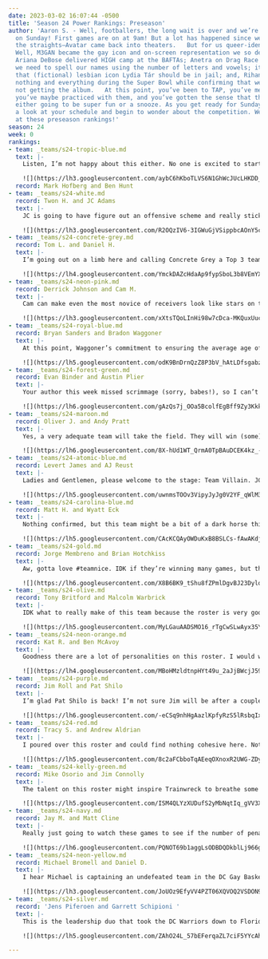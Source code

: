 ```yaml
---
date: 2023-03-02 16:07:44 -0500
title: 'Season 24 Power Rankings: Preseason'
author: 'Aaron S. - Well, footballers, the long wait is over and we’re set to meet
  on Sunday! First games are on at 9am! But a lot has happened since we last met:  For
  the straights—Avatar came back into theaters.   But for us queer-identified folks?
  Well, M3GAN became the gay icon and on-screen representation we so desperately needed;
  Ariana DeBose delivered HIGH camp at the BAFTAs; Anetra on Drag Race taught us that
  we need to spell our names using the number of letters and vowels; it became clear
  that (fictional) lesbian icon Lydia Tár should be in jail; and, Rihanna gave us
  nothing and everything during the Super Bowl while confirming that we are most definitely
  not getting the album.   At this point, you’ve been to TAP, you’ve met your teammates,
  you’ve maybe practiced with them, and you’ve gotten the sense that the GroupMe is
  either going to be super fun or a snooze. As you get ready for Sunday, you take
  a look at your schedule and begin to wonder about the competition. Well, let’s look
  at these preseason rankings!'
season: 24
week: 0
rankings:
- team: _teams/s24-tropic-blue.md
  text: |-
    Listen, I’m not happy about this either. No one is excited to start another season with Ben H. atop the rankings, but this is a strong pairing. Neither are new to this league and both are championship winners. In fact, Ben has been in the League for 7(?) seasons and has only not made it to the Final Four once. Now that he has a strong captain who can pretty much score from anywhere and a roster that includes Steslicki, Bertram, and Tony Smith, among others, the sky’s the limit, I’m afraid.

    ![](https://lh3.googleusercontent.com/aybC6hKboTLVS6N1GhWcJUcLHKDD_AsD6MmHi_RPZBcxe-grEZpOlkyPYE8R_bzJrTMbxL7iPhQNeOYgnTFVleeFfMNb3FZR1lPMo_MIVTy8tfSIXwgF5SU9lXOuk6V6vRieYAnspkiDciHmWWjNQvw =196x214)
  record: Mark Hofberg and Ben Hunt
- team: _teams/s24-white.md
  record: Twon H. and JC Adams
  text: |-
    JC is going to have figure out an offensive scheme and really stick with it, but I think he’s got a good coach and mentor in Twon. The D on this team is going to be tight and tough to penetrate. Of course, the real question is whether or not JC/Noah survive this season—it’s certainly a choice to draft your boyfriend! But with Noah AND Munroe on this team, who is going to watch Kal when White takes the field?

    ![](https://lh3.googleusercontent.com/R2OQzIV6-3IGWuGjVSippbcAOnY5crJgGfl_lhA2UojTvVrdMjza7Wo4yhDxGmrvaDO26qXBBDkmGXBALTSuNaD5pZG1hhQbhQJooLFh72RyoWjc-QtmnkAN_ieTM7PX6RI8HAZVLLmB-xjDdthMfZ4 =220x197)
- team: _teams/s24-concrete-grey.md
  record: Tom L. and Daniel H.
  text: |-
    I’m going out on a limb here and calling Concrete Grey a Top 3 team. Admittedly, Honeycutt as QB is a bit of a wild card, and he’s been out of the game for a minute, but wow is this team stacked. Jared, Kevin, Bradley, and Linda know exactly what they’re doing out there, and I definitely don’t want to meet this team at full strength. No matter how they do this season, though, I bet they’ll be drinking for free at Dirty Goose.

    ![](https://lh4.googleusercontent.com/YmckDAZcHdaAp9fypSboL3b8VEmYXTjVYy6x6pBus3IR2IhttbmUgw9TYMVePKHcGU5FzAT7ZJnjFlk2ZTNzpCEhmqXfVNrQZgCauMNaBkMCb17jWSOVAc-ofasUt7OM24i8KaVz6Wt7fgmaBXwV_c8 =331x188)
- team: _teams/s24-neon-pink.md
  record: Derrick Johnson and Cam M.
  text: |-
    Cam can make even the most novice of receivers look like stars on the field. That said, he’s just going to throw to Nikki, and there’s no reason not to. The real tea, though, is that this is going to be Team Sunday Funday.

    ![](https://lh3.googleusercontent.com/xXtsTQoLInHi98w7cDca-MKQuxUuce56Erk3LBiJ2Q8pQP9Kfo_H8oyy1U2rsJysq5g52M9ODE_42oQrbZksFSRjOk_1dA_rgjWv82Z2wzwuSXnwT98RQju4qY2XfulM9L9XowyhkX1ulB-iRLs7dnY =431x242)
- team: _teams/s24-royal-blue.md
  record: Bryan Sanders and Bradon Waggoner
  text: |-
    At this point, Waggoner’s commitment to ensuring the average age of his team is around the age one should be getting regular colonoscopies is remarkable. Hopefully this team’s experience will come in handy! Sanders is coming off a championship win, and he might be just the one to help Waggoner fine tune his system to finally snatch the trophy that’s eluded him for so long.

    ![](https://lh5.googleusercontent.com/odK9BnDrnQzZ8P3bV_hAtLDfsgabzsKMtWuHh8-9wr-cynFVV0pnJSLnd7yz84Unz7B6pu8BW7Bm0J-xmtfDzehmaN8UuDs2iLl3xU1dSM3y10JMe0ROyiOtwy0eLnqgtrbB541xeGKEAHAco0i7i58 =467x221)
- team: _teams/s24-forest-green.md
  record: Evan Binder and Austin Plier
  text: |-
    Your author this week missed scrimmage (sorry, babes!), so I can’t give everyone the full run-down, but I have faith we’re out to surprise some folks. While I’m really hoping Austin’s midwestern nice will balance out Binder’s sort of craven attitude on the field, I’m just excited to play with some exceptional women: Camille, Em, and Aubrie!

    ![](https://lh6.googleusercontent.com/gAzQs7j_OOa5BcolfEgBff9Zy3KkkHpVLPqm02NuvvCevK9-W8IRUiHIVXOE4a2XpE1Bpv8p1zybn-xGG8FF4T-JKP8Mg4jMcBwg6CLmulKjnDRWJKpXMA7chxdpKmaHidsrqKi67EuJmKvHvSLVSuM =319x227)
- team: _teams/s24-maroon.md
  record: Oliver J. and Andy Pratt
  text: |-
    Yes, a very adequate team will take the field. They will win (some) games. Not sure about much else, though.

    ![](https://lh6.googleusercontent.com/8X-hUd1WT_QrmA0TpBAuDCEK4kz_-hBye361jASG-XdQW1m86VzVucr2L4eDyhHspBYPDFq2ZL_KOk6B3dvaA0a91aAgB3HZoQbb8k6XLT4Mx76ygzhhrt64BFVS7eKcTd8aXakpY8p_cgHaVyiJgPs =358x200)
- team: _teams/s24-atomic-blue.md
  record: Levert James and AJ Reust
  text: |-
    Ladies and Gentlemen, please welcome to the stage: Team Villain. JC is going to need to hand out a lot of favors to get folks to ref this team’s games. Best of luck!

    ![](https://lh5.googleusercontent.com/uwnmsTOOv3VipyJyJg0V2YF_qWlM3-e6RkeRnRuQ4U27r32u6FIUHVOeziPyJVqOzppwUR8uznoEn0xMmf-8JLekUSQeKMP9TkU8vCYavaVeeX3dytSMpEK2ctoCMwhu694R3fQIkGUeLEwmC5Zc50o =480x198)
- team: _teams/s24-carolina-blue.md
  record: Matt H. and Wyatt Eck
  text: |-
    Nothing confirmed, but this team might be a bit of a dark horse this season. I’ve heard some grumblings about this Captain/QB draft placement and that some players…might have undersold themselves. Fully hope Wyatt is dangling invites to future vacations based on performance!

    ![](https://lh5.googleusercontent.com/CAcKCQAyOWDuKxB8BSLCs-fAwAKdjFZuz9JK5SMKW3k5tm5ME9UU96ui4YwLNHDejkIRQVLs_R8xYj2d6dPjBRI-j-21rMDk6oOTPSK3XY0Vyv8bKE_ly_rgrCYkFHbjU2Al3f016Y8u_TU9afXDAxs =290x207)
- team: _teams/s24-gold.md
  record: Jorge Membreno and Brian Hotchkiss
  text: |-
    Aw, gotta love #teamnice. IDK if they’re winning many games, but they’ll be nice to play against. I couldn’t imagine a more perfect foil to Atomic Blue.

    ![](https://lh6.googleusercontent.com/X8B6BK9_tShu8fZPmlDgvBJ23Dylo52rHfb4DCE9dmZpfzB8c2XSrvACk9F0lhs0OdRsOycc922MU0dy3ZkIBg-5nn7W0fL521yMjIXu456MSDOVQuzBeF3I-HdDpD9hqFEDHqJYy0gEiZt-VA-Ks_Q =220x165)
- team: _teams/s24-olive.md
  record: Tony Britford and Malcolm Warbrick
  text: |-
    IDK what to really make of this team because the roster is very good, but Malcolm is an old DCGFFL QB making their return after many years away. Your writer is impossibly young—the youngest power rankings writer DCGFFL has seen, in fact—so I wasn’t here for his tenure. Though, even if he was really good years ago, football is not really a game that one ages into. But, hey, I’m open to surprises.

    ![](https://lh5.googleusercontent.com/MyLGauAADSMO16_rTgCwSLwAyx35Yhw2726B2LEZqTxc-lNVNWh6Mu0p7GNIUMLDD12jWds8S_3jO8Ei-zBuCobkzlcEW84UlABZ4qIl-0s6Mua5Rg7V4JQuV5EbgCPq4-iNlI2AqQQp__-n9FFKGNs =302x176)
- team: _teams/s24-neon-orange.md
  record: Kat R. and Ben McAvoy
  text: |-
    Goodness there are a lot of personalities on this roster. I would watch a season of “Hard Knocks” featuring this team, though.

    ![](https://lh4.googleusercontent.com/MBoHMzldtnpHYt49u_2aJjBWcjJ59d_p6ar6fWYACMMGljqJ47dkZ6jZoV0P8EVXw36cCTxQ-gl7SRvJeZuPbSjU25uIIYgvPUc7Guvswnd-whTZcfUCQ_ZvDgzr4VHABIOf_hPPl9URrZtpcAYrws0 =244x244)
- team: _teams/s24-purple.md
  record: Jim Roll and Pat Shilo
  text: |-
    I’m glad Pat Shilo is back! I’m not sure Jim will be after a couple of games, but this is a fun roster, so the vibes will be good even if winning isn’t in the cards! And who doesn’t want more Baby Lucas?

    ![](https://lh6.googleusercontent.com/-eCSq9nhHgAazlKpfyRzS5lRsbqIx-O-IH0W85mjsv5LBKronJFp3CRMMwxFABb8dw6SskFyEzFN5aZvFYUfFBmNT9Yel2-OynmbqLxBzYn96D1_UGUEgI3kICCVwQTc8VJEOQmfCML9BGhD_ufXhgQ =316x177)
- team: _teams/s24-red.md
  record: Tracy S. and Andrew Aldrian
  text: |-
    I poured over this roster and could find nothing cohesive here. Not sure that bodes well for the rest of the season.

    ![](https://lh5.googleusercontent.com/8c2aFCbboTqAEeqOXnoxR2UWG-ZDyLx5w9trejBX7KrzyHUMnKnmCbA9Jhd4vGXdisTIoeJqM7-9LEffavnLShUTWU-CrjMuq-z3MJHGYarGFNL9aTa2iK6VKC8k8p63a0cCMb4QBI29TIZrGxmlq8A =183x183)
- team: _teams/s24-kelly-green.md
  record: Mike Osorio and Jim Connolly
  text: |-
    The talent on this roster might inspire Trainwreck to breathe some new life into his playbook.

    ![](https://lh5.googleusercontent.com/ISM4QLYzXUDufS2yMbNqtIq_gVV3XNJk13EFltUNty-Lxsc4gH5x2sw3OTJYmqCOoEWiTFl6CfnHUo4U0wI8Dl8QcpKbEOga9pya-dwiP8fi5BusPV4QnlXyBCJl28XdPL1yvdqSkmrNqKtOwUpgBag =218x226)
- team: _teams/s24-navy.md
  record: Jay M. and Matt Cline
  text: |-
    Really just going to watch these games to see if the number of penalties Cam gets this season is over or under the amount of words we hear from Andy and Kenny combined.

    ![](https://lh6.googleusercontent.com/PQNOT69b1aggLsODBDQDkblLj966gbfy4X7jdYItaEggEtXUqaHgkevcksl1T5wtF-AkuwUhu_ndIKUsrUeIQIq9OYkVWMKHPReXl5X_vVmyey34b6BxijPHOtIVy55F9hrROWnbs8SLveR7DNVZ11E =268x203)
- team: _teams/s24-neon-yellow.md
  record: Michael Bromell and Daniel D.
  text: |-
    I hear Michael is captaining an undefeated team in the DC Gay Basketball League. Hope he’s lowered his expectations for this experience!

    ![](https://lh3.googleusercontent.com/JoUOz9EfyVV4PZT06XQVOQ2VSDON930_Ay0bmxsTiNgVsxW5TFB41d9ZAuc-ZA-afYpP90XB-jSfy_Ngiyel4GutccmnUD4-ittZ5lhPG5g1RphlBLGsuNNtQW5UyDnmaGx6_KiM69L3leYP6gT39vM =341x191)
- team: _teams/s24-silver.md
  record: 'Jens Piferoen and Garrett Schipioni '
  text: |-
    This is the leadership duo that took the DC Warriors down to Florida to go 1-5. That W was a forfeit, but, hey, a stat is a stat is a stat. They can only go up from here!

    ![](https://lh5.googleusercontent.com/ZAhO24L_57bEFerqaZL7ciF5YYcAhn7yr-xASkbWix0k_sAZ-zABRlTBiiKVI635JMAA-IoowwYROXQlDeCMoClyvVHGoaDZ7xWxTelD4ua1Z-zUgZnpoqc6yKX9P0JJzGO20mIbFpDPT6YIvZ31zRI =308x173)

---
```

